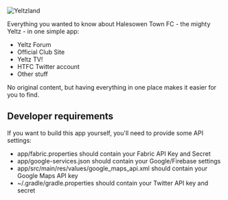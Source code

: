 ![Yeltzland](https://bravelocation.com/images/logos/yeltzland.png)

Everything you wanted to know about Halesowen Town FC - the mighty Yeltz - in one simple app:

- Yeltz Forum
- Official Club Site
- Yeltz TV!
- HTFC Twitter account
- Other stuff

No original content, but having everything in one place makes it easier for you to find.

## Developer requirements ##

If you want to build this app yourself, you'll need to provide some API settings:

- app/fabric.properties should contain your Fabric API Key and Secret
- app/google-services.json should contain your Google/Firebase settings
- app/src/main/res/values/google_maps_api.xml should contain your Google Maps API key
- ~/.gradle/gradle.properties should contain your Twitter API key and secret



